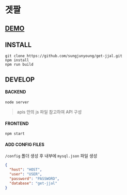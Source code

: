 # 겟짤

## [DEMO](http://jjals.teamsixhours.com)

## INSTALL
```
git clone https://github.com/sungjunyoung/get-jjal.git
npm install
npm run build
```

## DEVELOP
#### BACKEND
```
node server
```
> apis 안의 js 파일 참고하여 API 구성

#### FRONTEND
```
npm start
```

#### ADD CONFIG FILES

`/config` 폴더 생성 후 내부에 `mysql.json` 파일 생성
```json
{
  "host": "HOST",
  "user": "USER",
  "password": "PASSWORD",
  "database": "get-jjal"
}
```
